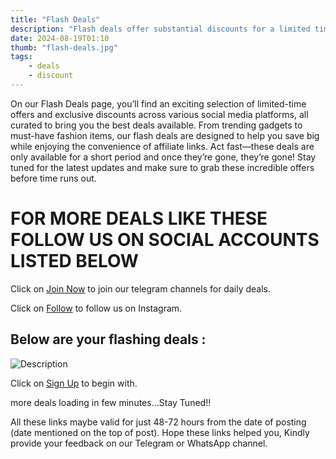 ```yaml
---
title: "Flash Deals"
description: "Flash deals offer substantial discounts for a limited time, urging quick decisions to secure the ultimate savings."
date: 2024-08-19T01:10
thumb: "flash-deals.jpg"
tags: 
    - deals
    - discount
---
```


On our Flash Deals page, you’ll find an exciting selection of limited-time offers and exclusive discounts across various social media platforms, all curated to bring you the best deals available. From trending gadgets to must-have fashion items, our flash deals are designed to help you save big while enjoying the convenience of affiliate links. Act fast—these deals are only available for a short period and once they’re gone, they’re gone! Stay tuned for the latest updates and make sure to grab these incredible offers before time runs out.

# FOR MORE DEALS LIKE THESE FOLLOW US ON SOCIAL ACCOUNTS LISTED BELOW

Click on [Join Now](https://telegram.me/thecheapstore1 "Join Now Link") to join our telegram channels for daily deals.

Click on [Follow](https://www.instagram.com/tcs.offers/ "Follow Link") to follow us on Instagram.

## Below are your flashing deals :

<img src="https://asset22.ckassets.com/resources/image/staticpage_images/Flash%20New12-1723812496.png" alt="Description" class="w-48 h-48 rounded-lg shadow-lg">


Click on [Sign Up](https://clnk.in/u1Yj "Sign Up Link") to begin with.

more deals loading in few minutes...Stay Tuned!!

All these links maybe valid for just 48-72 hours from the date of posting (date mentioned on the top of post). Hope these links helped you, Kindly provide your feedback on our Telegram or WhatsApp channel.